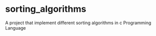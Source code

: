 # sorting_algorithms
A project that implement different sorting algorithms in c Programming Language
